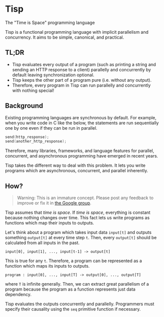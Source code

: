 # Tisp

The "Time is Space" programming language

Tisp is a functional programming language with implicit parallelism and
concurrency.
It aims to be simple, canonical, and practical.

## TL;DR

- Tisp evaluates every output of a program (such as printing a string and
  sending an HTTP response to a client) parallelly and concurrently by default
  leaving synchronization optional.
- Tisp keeps the other part of a program pure (i.e. without any output).
- Therefore, every program in Tisp can run parallelly and concurrently with
  nothing special!

## Background

Existing programming languages are synchronous by default.
For example, when you write code in C like the below, the statements are run
sequentially one by one even if they can be run in parallel.

```c
send(http_response);
send(another_http_response);
```

Therefore, many libraries, frameworks, and language features for parallel,
concurrent, and asynchronous programming have emerged in recent years.

Tisp takes the different way to deal with this problem.
It lets you write programs which are asynchronous, concurrent, and parallel
inherently.

## How?

> Warning: This is an immature concept.
> Please post any feedback to improve or fix it in
> [the Google group](https://groups.google.com/forum/#!forum/tisp-aliens).

Tisp assumes that *time is space*.
If *time is space*, everything is constant because nothing changes over time.
This fact lets us write programs as functions which map their inputs to
outputs.

Let's think about a program which takes input data `input[t]` and outputs
something `output[t]` at every time step `t`.
Then, every `output[t]` should be calculated from all inputs in the past.

```
input[0], input[1], ..., input[t-1] -> output[t]
```

This is true for any `t`.
Therefore, a program can be represented as a function which maps its inputs to
outputs.

```
program : input[0], ..., input[T] -> output[0], ..., output[T]
```

where `T` is infinite generally.
Then, we can extract great parallelism of a program because the program as a
function represents just data dependency.

Tisp evaluates the outputs concurrently and parallelly.
Programmers must specify their causality using the `seq` primitive function if
necessary.
